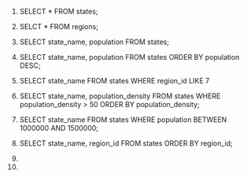 1. SELECT * FROM states;

2. SELCT * FROM regions;

3. SELECT state_name, population FROM states;

4. SELECT state_name, population FROM states ORDER BY population DESC;

5. SELECT state_name FROM states WHERE region_id LIKE 7

6. SELECT state_name, population_density FROM states WHERE population_density > 50 ORDER BY population_density;

7. SELECT state_name FROM states WHERE population BETWEEN 1000000 AND 1500000;

8. SELECT state_name, region_id FROM states ORDER BY region_id;

9.

10.

